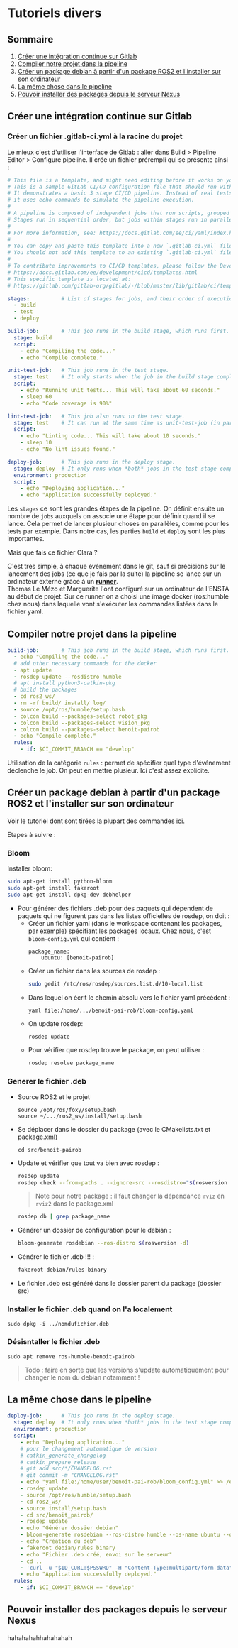# Tutoriels divers
## Sommaire 
1. [Créer une intégration continue sur Gitlab](#créer-une-intégration-continue-sur-gitlab) 
2. [Compiler notre projet dans la pipeline](#compiler-notre-projet-dans-la-pipeline)
3. [Créer un package debian à partir d'un package ROS2 et l'installer sur son ordinateur](#créer-un-package-debian-à-partir-dun-package-ros2-et-linstaller-sur-son-ordinateur)
4. [La même chose dans le pipeline](#la-m%C3%AAme-chose-dans-le-pipeline)
5. [Pouvoir installer des packages depuis le serveur Nexus](#pouvoir-installer-des-packages-depuis-le-serveur-nexus)


## Créer une intégration continue sur Gitlab

### Créer un fichier .gitlab-ci.yml à la racine du projet
Le mieux c'est d'utiliser l'interface de Gitlab : aller dans Build > Pipeline Editor > Configure pipeline.
Il crée un fichier prérempli qui se présente ainsi : 
```yaml
# This file is a template, and might need editing before it works on your project.
# This is a sample GitLab CI/CD configuration file that should run without any modifications.
# It demonstrates a basic 3 stage CI/CD pipeline. Instead of real tests or scripts,
# it uses echo commands to simulate the pipeline execution.
#
# A pipeline is composed of independent jobs that run scripts, grouped into stages.
# Stages run in sequential order, but jobs within stages run in parallel.
#
# For more information, see: https://docs.gitlab.com/ee/ci/yaml/index.html#stages
#
# You can copy and paste this template into a new `.gitlab-ci.yml` file.
# You should not add this template to an existing `.gitlab-ci.yml` file by using the `include:` keyword.
#
# To contribute improvements to CI/CD templates, please follow the Development guide at:
# https://docs.gitlab.com/ee/development/cicd/templates.html
# This specific template is located at:
# https://gitlab.com/gitlab-org/gitlab/-/blob/master/lib/gitlab/ci/templates/Getting-Started.gitlab-ci.yml

stages:          # List of stages for jobs, and their order of execution
  - build
  - test
  - deploy

build-job:       # This job runs in the build stage, which runs first.
  stage: build
  script:
    - echo "Compiling the code..."
    - echo "Compile complete."

unit-test-job:   # This job runs in the test stage.
  stage: test    # It only starts when the job in the build stage completes successfully.
  script:
    - echo "Running unit tests... This will take about 60 seconds."
    - sleep 60
    - echo "Code coverage is 90%"

lint-test-job:   # This job also runs in the test stage.
  stage: test    # It can run at the same time as unit-test-job (in parallel).
  script:
    - echo "Linting code... This will take about 10 seconds."
    - sleep 10
    - echo "No lint issues found."

deploy-job:      # This job runs in the deploy stage.
  stage: deploy  # It only runs when *both* jobs in the test stage complete successfully.
  environment: production
  script:
    - echo "Deploying application..."
    - echo "Application successfully deployed."
```

Les ```stages``` ce sont les grandes étapes de la pipeline. 
On définit ensuite un nombre de ```jobs``` auxquels on associe une étape pour définir quand il se lance.
Cela permet de lancer plusieur choses en parallèles, comme pour les tests par exemple.
Dans notre cas, les parties ```build``` et ```deploy``` sont les plus importantes.

Mais que fais ce fichier Clara ?

C'est très simple, à chaque événement dans le git, sauf si précisions sur le lancement des jobs (ce que je fais par la suite)
la pipeline se lance sur un ordinateur externe grâce à un [**runner**](https://docs.gitlab.com/runner/).  
Thomas Le Mézo et Marguerite l'ont configuré sur un ordinateur de l'ENSTA au début de projet.
Sur ce runner on a choisi une image docker (ros:humble chez nous) dans laquelle vont s'exécuter les commandes listées dans le fichier yaml.

## Compiler notre projet dans la pipeline
```yaml
build-job:       # This job runs in the build stage, which runs first.
  - echo "Compiling the code..."
  # add other necessary commands for the docker
  - apt update
  - rosdep update --rosdistro humble
  # apt install python3-catkin-pkg
  # build the packages
  - cd ros2_ws/
  - rm -rf build/ install/ log/
  - source /opt/ros/humble/setup.bash
  - colcon build --packages-select robot_pkg
  - colcon build --packages-select vision_pkg
  - colcon build --packages-select benoit-pairob
  - echo "Compile complete."
  rules:
    - if: $CI_COMMIT_BRANCH == "develop"
```

Utilisation de la catégorie ```rules``` : permet de spécifier quel type d'événement déclenche le job.
On peut en mettre plusieur. Ici c'est assez explicite.

## Créer un package debian à partir d'un package ROS2 et l'installer sur son ordinateur

Voir le tutoriel dont sont tirées la plupart des commandes [ici](https://github.com/carlosmccosta/ros_development_tools/blob/master/catkin/create_deb_files_for_ros_packages.md).

Etapes à suivre :

### Bloom

Installer bloom:
```bash
sudo apt-get install python-bloom
sudo apt-get install fakeroot
sudo apt-get install dpkg-dev debhelper
```

* Pour générer des fichiers .deb pour des paquets qui dépendent de paquets qui ne figurent pas dans les listes officielles de rosdep, on doit : 
  * Créer un fichier yaml (dans le workspace contenant les packages, par exemple) spécifiant les packages locaux. Chez nous, c'est ```bloom-config.yml``` qui contient :
    ```
    package_name:
        ubuntu: [benoit-pairob]
    ```
  * Créer un fichier dans les sources de rosdep :
    ```bash
    sudo gedit /etc/ros/rosdep/sources.list.d/10-local.list
    ```
  * Dans lequel on écrit le chemin absolu vers le fichier yaml précédent :
    ```
    yaml file:/home/.../benoit-pai-rob/bloom-config.yaml
    ```
  * On update rosdep:
    ```bash
    rosdep update
    ```
  * Pour vérifier que rosdep trouve le package, on peut utiliser :
    ```bash
    rosdep resolve package_name
    ```


### Generer le fichier .deb

* Source ROS2 et le projet
  ```
  source /opt/ros/foxy/setup.bash
  source ~/.../ros2_ws/install/setup.bash
  ```
* Se déplacer dans le dossier du package (avec le CMakelists.txt et package.xml)
  ```
  cd src/benoit-pairob
  ```
* Update et vérifier que tout va bien avec rosdep :
  ```bash
  rosdep update
  rosdep check --from-paths . --ignore-src --rosdistro="$(rosversion -d)"
  ```
  > Note pour notre package : il faut changer la dépendance ```rviz``` en ```rviz2``` dans le package.xml
  ```bash
  rosdep db | grep package_name
  ```
* Générer un dossier de configuration pour le debian :
  ```bash
  bloom-generate rosdebian --ros-distro $(rosversion -d)
  ```
* Générer le fichier .deb !!! :
  ```bash
  fakeroot debian/rules binary
  ```
* Le fichier .deb est généré dans le dossier parent du package (dossier src)


### Installer le fichier .deb quand on l'a localement
```
sudo dpkg -i ../nomdufichier.deb
```

### Désisntaller le fichier .deb
```
sudo apt remove ros-humble-benoit-pairob
```

> Todo : faire en sorte que les versions s'update automatiquement pour changer le nom du debian notamment !

## La même chose dans le pipeline

```yaml
deploy-job:      # This job runs in the deploy stage.
  stage: deploy  # It only runs when *both* jobs in the test stage complete successfully.
  environment: production
  script:
    - echo "Deploying application..."
    # pour le changement automatique de version
    # catkin_generate_changelog
    # catkin_prepare_release
    # git add src/*/CHANGELOG.rst
    # git commit -m "CHANGELOG.rst"
    - echo "yaml file:/home/user/benoit-pai-rob/bloom_config.yml" >> /etc/ros/rosdep/sources.list.d/10-local.list # vérfier le path 
    - rosdep update
    - source /opt/ros/humble/setup.bash
    - cd ros2_ws/
    - source install/setup.bash
    - cd src/benoit_pairob/
    - rosdep update
    - echo "Générer dossier debian"
    - bloom-generate rosdebian --ros-distro humble --os-name ubuntu --os-version jammy -d
    - echo "Création du deb"
    - fakeroot debian/rules binary
    - echo "Fichier .deb créé, envoi sur le serveur"
    - cd ..
    - 'curl -u "$ID_CURL:$PSSWRD" -H "Content-Type:multipart/form-data" --data-binary "@$(find . -name *.deb)" "http://172.19.48.50:8081/repository/supernana_dev/"'
    - echo "Application successfully deployed."
  rules:
    - if: $CI_COMMIT_BRANCH == "develop"
```

## Pouvoir installer des packages depuis le serveur Nexus

hahahahahhahahahah

